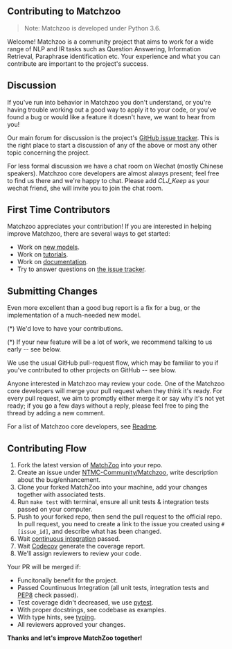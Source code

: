 Contributing to Matchzoo
----------

> Note: Matchzoo is developed under Python 3.6.

Welcome! Matchzoo is a community project that aims to work for a wide range of NLP and IR tasks such as Question Answering, Information Retrieval, Paraphrase identification etc. Your experience and what you can contribute are important to the project's success.

Discussion
----------

If you've run into behavior in Matchzoo you don't understand, or you're having trouble working out a good way to apply it to your code, or you've found a bug or would like a feature it doesn't have, we want to hear from you!

Our main forum for discussion is the project's [GitHub issue tracker](https://github.com/NTMC-Community/MatchZoo/issues).  This is the right place to start a discussion of any of the above or most any other topic concerning the project.

For less formal discussion we have a chat room on Wechat (mostly Chinese speakers). Matchzoo core developers are almost always present; feel free to find us there and we're happy to chat. Please add *CLJ_Keep* as your wechat friend, she will invite you to join the chat room.

First Time Contributors
-----------------------

Matchzoo appreciates your contribution! If you are interested in helping improve Matchzoo, there are several ways to get started:

* Work on [new models](https://github.com/NTMC-Community/awaresome-neural-models-for-semantic-match).
* Work on [tutorials](https://github.com/NTMC-Community/MatchZoo/tree/master/tutorials).
* Work on [documentation](https://github.com/NTMC-Community/MatchZoo/tree/master/docs).
* Try to answer questions on [the issue tracker](https://github.com/NTMC-Community/MatchZoo/issues).

Submitting Changes
------------------

Even more excellent than a good bug report is a fix for a bug, or the implementation of a much-needed new model. 

(*)  We'd love to have your contributions.

(*) If your new feature will be a lot of work, we recommend talking to us early -- see below.

We use the usual GitHub pull-request flow, which may be familiar to you if you've contributed to other projects on GitHub -- see blow. 

Anyone interested in Matchzoo may review your code.  One of the Matchzoo core developers will merge your pull request when they think it's ready.
For every pull request, we aim to promptly either merge it or say why it's not yet ready; if you go a few days without a reply, please feel
free to ping the thread by adding a new comment.

For a list of Matchzoo core developers, see [Readme](https://github.com/NTMC-Community/MatchZoo/blob/master/README.md).

Contributing Flow
------------------

1. Fork the latest version of [MatchZoo](https://github.com/NTMC-Community/MatchZoo) into your repo.
2. Create an issue under [NTMC-Community/Matchzoo](https://github.com/NTMC-Community/MatchZoo/issues), write description about the bug/enhancement.
3. Clone your forked MatchZoo into your machine, add your changes together with associated tests.
4. Run `make test` with terminal, ensure all unit tests & integration tests passed on your computer.
5. Push to your forked repo, then send the pull request to the official repo. In pull request, you need to create a link to the issue you created using `#[issue_id]`, and describe what has been changed.
6. Wait [continuous integration](https://travis-ci.org/faneshion/MatchZoo/) passed.
7. Wait [Codecov](https://codecov.io/gh/faneshion/MatchZoo) generate the coverage report.
8. We'll assign reviewers to review your code.


Your PR will be merged if:
- Funcitonally benefit for the project.
- Passed Countinuous Integration (all unit tests, integration tests and [PEP8](https://www.python.org/dev/peps/pep-0008/) check passed).
- Test coverage didn't decreased, we use [pytest](https://docs.pytest.org/en/latest/).
- With proper docstrings, see codebase as examples.
- With type hints, see [typing](https://docs.python.org/3/library/typing.html). 
- All reviewers approved your changes.


**Thanks and let's improve MatchZoo together!**